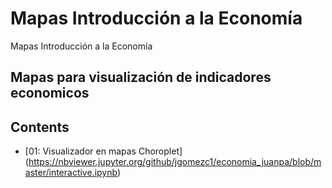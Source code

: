 # Mapas Introducción a la Economía
Mapas Introducción a la Economía

## Mapas para visualización de indicadores economicos

## Contents

* [01: Visualizador en mapas Choroplet]
(https://nbviewer.jupyter.org/github/jgomezc1/economia_juanpa/blob/master/interactive.ipynb)
